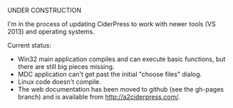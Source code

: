 UNDER CONSTRUCTION

I'm in the process of updating CiderPress to work with newer tools (VS 2013) and operating systems.

Current status:
- Win32 main application compiles and can execute basic functions, but there are still big pieces missing.
- MDC application can't get past the initial "choose files" dialog.
- Linux code doesn't compile.
- The web documentation has been moved to github (see the gh-pages branch) and is
  available from http://a2ciderpress.com/.
